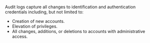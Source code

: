 Audit logs capture all changes to identification and authentication credentials including, but not limited to:

- Creation of new accounts.
- Elevation of privileges.
- All changes, additions, or deletions to accounts with administrative access.
